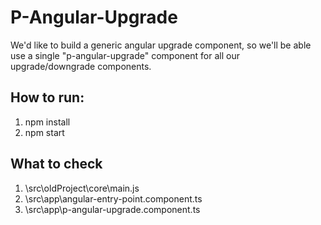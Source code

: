 # P-Angular-Upgrade

We'd like to build a generic angular upgrade component, so we'll be able use a single "p-angular-upgrade" component for all our upgrade/downgrade components.

## How to run:

1. npm install
2. npm start

## What to check

1. \src\oldProject\core\main.js
2. \src\app\angular-entry-point.component.ts
3. \src\app\p-angular-upgrade.component.ts
